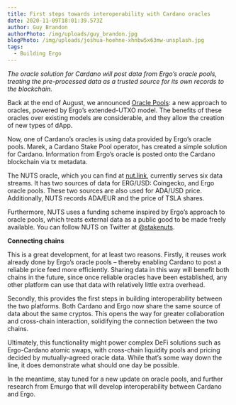 ```yaml
---
title: First steps towards interoperability with Cardano oracles
date: 2020-11-09T18:01:39.573Z
author: Guy Brandon
authorPhoto: /img/uploads/guy_brandon.jpg
blogPhoto: /img/uploads/joshua-hoehne-xhnbw5x63mw-unsplash.jpg
tags:
  - Building Ergo
---
```

<!--StartFragment-->

*The oracle solution for Cardano will post data from Ergo’s oracle pools, treating the pre-processed data as a trusted source for its own records to the blockchain.*

Back at the end of August, we announced [Oracle Pools](https://ergoplatform.org/en/blog/2020-08-31-ergos-oracle-pools-and-what-they-mean-for-the-ecosystem/): a new approach to oracles, powered by Ergo’s extended-UTXO model. The benefits of these oracles over existing models are considerable, and they allow the creation of new types of dApp.

Now, one of Cardano’s oracles is using data provided by Ergo’s oracle pools. Marek, a Cardano Stake Pool operator, has created a simple solution for Cardano. Information from Ergo’s oracle is posted onto the Cardano blockchain via tx metadata.

The NUTS oracle, which you can find at [nut.link](https://nut.link/), currently serves six data streams. It has two sources of data for ERG/USD: Coingecko, and Ergo oracle pools. These two sources are also used for ADA/USD price. Additionally, NUTS records ADA/EUR and the price of TSLA shares. 

Furthermore, NUTS uses a funding scheme inspired by Ergo’s approach to oracle pools, which treats external data as a public good to be made freely available. You can follow NUTS on Twitter at [@stakenuts](https://twitter.com/stakenuts).

**Connecting chains**

This is a great development, for at least two reasons. Firstly, it reuses work already done by Ergo’s oracle pools – thereby enabling Cardano to post a reliable price feed more efficiently. Sharing data in this way will benefit both chains in the future, since once reliable oracles have been established, any other platform can use that data with relatively little extra overhead.

Secondly, this provides the first steps in building interoperability between the two platforms. Both Cardano and Ergo now share the same source of data about the same cryptos. This opens the way for greater collaboration and cross-chain interaction, solidifying the connection between the two chains.

Ultimately, this functionality might power complex DeFi solutions such as Ergo-Cardano atomic swaps, with cross-chain liquidity pools and pricing decided by mutually-agreed oracle data. While that’s some way down the line, it does demonstrate what should one day be possible.

In the meantime, stay tuned for a new update on oracle pools, and further research from Emurgo that will develop interoperability between Cardano and Ergo.

<!--EndFragment-->
